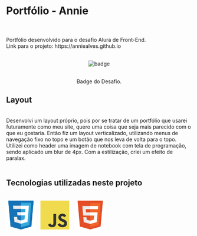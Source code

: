 <h1> Portfólio - Annie </h1>
<br>
<br>
Portfólio desenvolvido para o desafio Alura de Front-End.
<br>
Link para o projeto: https://anniealves.github.io
<br>
<br>
<div align="center">
   
  ![badge](https://github.com/AnnieAlves/anniealves.github.io/assets/122943792/95065b6c-f172-4a26-bfd3-2a42ff21e3a5)

  <br>
  Badge do Desafio.

   
</div>


<h2> Layout </h2>
<br>
Desenvolvi um layout próprio, pois por se tratar de um portfólio que usarei futuramente como meu site, quero uma coisa que seja mais parecido com o que eu gostaria. Então fiz um layout verticalizado, utilizando menus de navegação fixo no topo e um botão que nos leva de volta para o topo. Utilizei como header uma imagem de notebook com tela de programação, sendo aplicado um blur de 4px. Com a estilização, criei um efeito de paralax.
<br>
<br>
<h2> Tecnologias utilizadas neste projeto</h2>
<br>
   <div>
      <img align="center" height="80"  alt="css icon" src="https://raw.githubusercontent.com/devicons/devicon/master/icons/css3/css3-original.svg">  &nbsp;     
      <img align="center" height="80" alt="js icon" src="https://raw.githubusercontent.com/devicons/devicon/master/icons/javascript/javascript-original.svg"> &nbsp;&nbsp;
      <img align="center" height="80" alt="html icon" src="https://raw.githubusercontent.com/devicons/devicon/master/icons/html5/html5-original.svg"> &nbsp;            
    </div>